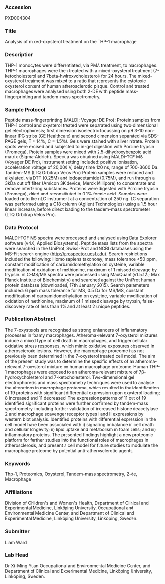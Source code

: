 ### Accession
PXD004304

### Title
Analysis of mixed-oxysterol treatment on the THP-1 macrophage

### Description
THP-1 monocytes were differentiated, via PMA treatment, to macrophages. THP-1 macrophages were then treated with a mixed-oxysterol treatment (7-ketocholesterol and 7beta-hydroxycholesterol) for 24 hours. The mixed-oxysterol treatment was mixed to a ratio that represents the cytotoxic oxysterol content of human atherosclerotic plaque. Control and treated macrophages were analysed using both 2-DE with peptide mass-fingerprinting and tandem-mass spectrometry.

### Sample Protocol
Peptide mass-fingerprinting (MALDI; Voyager DE Pro): Protein samples from THP-1 control and oxysterol treated were separated using two-dimensional gel electrophoresis; first dimension isoelectric focussing on pH 3-10 non-linear IPG strips (GE Healthcare) and second dimension separated via SDS-PAGE gels, T = 14%, C = 1.5%). Gels were stained with silver nitrate. Protein spots were excised and subjected to in-gel digestion with Porcine trypsin (Promega). Protein samples were mixed with 2,5-dihydroxybenzoic acid matrix (Sigma-Aldrich). Spectra was obtained using MALDI-TOF MS (Voyager DE Pro), instrument setting included: positive ionisation, acceleration voltage of 20,000 V, delay time 120 ns, range of 700-3600 Da. Tandem-MS (LTQ Orbitrap Velos Pro) Protein samples were reduced and alkylated. via DTT (0.25M) and iodoacetamide (0.75M), and run through a 3kDa cut off filter (Amicon 3K device; Merck Millipore) to concentrate and remove interfering substances. Proteins were digested with Porcine trypsin (Promega), dried and reconstituted in 0.1% formic acid. Samples were loaded onto the nLC instrument at a concentration of 250 ng. LC separation was performed using a C18 column (Agilent Technologies) using a 1.5 hour linear increase, before direct loading to the tandem-mass spectrometer (LTQ Orbitrap Velos Pro).

### Data Protocol
MALDI-TOF MS spectra were processed and analysed using Data Explorer software (v4.0, Applied Biosystems). Peptide mass lists from the spectra were searched in the UniProt, Swiss-Prot and NCBI databases using the MS-Fit search engine (http://prospector.ucsf.edu). Search restrictions included the following: Homo sapiens taxonomy, mass tolerance <50 ppm, constant modification of carbamidomethylation on cysteine, variable modification of oxidation of methionine, maximum of 1 missed cleavage by trypsin. nLC-MS/MS spectra were processed using MaxQuant (v1.5.12.; Max Planck Institute of Biochemistry) and searched against the UniProt human protein database (downloaded, 17th January 2015). Search parameters included: 6 ppm mass tolerance for MS, 0.5 Da for MS/MS, constant modification of carbamidomethylation on cysteine, variable modification of oxidation of methionine, maximum of 1 missed cleavage by trypsin, false-discovery rate of less than 1% and at least 2 unique peptides.

### Publication Abstract
The 7-oxysterols are recognised as strong enhancers of inflammatory processes in foamy macrophages. Atheroma-relevant 7-oxysterol mixtures induce a mixed type of cell death in macrophages, and trigger cellular oxidative stress responses, which mimic oxidative exposures observed in atherosclerotic lesions. However, the macrophage proteome has not previously been determined in the 7-oxysterol treated cell model. The aim of the present study was to determine the specific effects of an atheroma-relevant 7-oxysterol mixture on human macrophage proteome. Human THP-1 macrophages were exposed to an atheroma-relevant mixture of 7&#x3b2;-hydroxycholesterol and 7-ketocholesterol. Two-dimensional gel electrophoresis and mass spectrometry techniques were used to analyse the alterations in macrophage proteome, which resulted in the identification of 19 proteins with significant differential expression upon oxysterol loading; 8 increased and 11 decreased. The expression patterns of 11 out of 19 identified significant proteins were further confirmed by tandem-mass spectrometry, including further validation of increased histone deacetylase 2 and macrophage scavenger receptor types I and II expressions by western blot analysis. Identified proteins with differential expression in the cell model have been associated with i) signalling imbalance in cell death and cellular longevity; ii) lipid uptake and metabolism in foam cells; and iii) inflammatory proteins. The presented findings highlight a new proteomic platform for further studies into the functional roles of macrophages in atherosclerosis, and present a cell model for future studies to modulate the macrophage proteome by potential anti-atherosclerotic agents.

### Keywords
Thp-1, Proteomics, Oxysterol, Tandem-mass spectrometry, 2-de, Macrophage

### Affiliations
Division of Children's and Women's Health, Department of Clinical and Experimental Medicine, Linköping University.
Occupational and Environmental Medicine Center, and Department of Clinical and Experimental Medicine, Linköping University, Linköping, Sweden.

### Submitter
Liam Ward

### Lab Head
Dr Xi-Ming Yuan
Occupational and Environmental Medicine Center, and Department of Clinical and Experimental Medicine, Linköping University, Linköping, Sweden.


